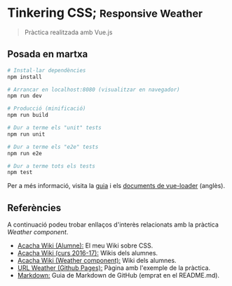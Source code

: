 # Tinkering CSS; <small>Responsive Weather</small>

> Pràctica realitzada amb Vue.js

## Posada en martxa

``` bash
# Instal·lar dependències
npm install

# Arrancar en localhost:8080 (visualitzar en navegador)
npm run dev

# Producció (minificació)
npm run build

# Dur a terme els "unit" tests
npm run unit

# Dur a terme els "e2e" tests
npm run e2e

# Dur a terme tots els tests
npm test
```

Per a més informació, visita la [guia](http://vuejs-templates.github.io/webpack/) i els [documents de vue-loader](http://vuejs.github.io/vue-loader) (anglès).

## Referències

A continuació podeu trobar enllaços d'interès relacionats amb la pràctica *Weather component*.

 * [Acacha Wiki (Alumne):](http://acacha.org/mediawiki/Usuari:Rogerforne/CSS) El meu Wiki sobre CSS.
 * [Acacha Wiki (curs 2016-17):](http://acacha.org/mediawiki/2DAM_2016-17/CSS#.WMaGyzvhCUk) Wikis dels alumnes.
 * [Acacha Wiki (Weather component):](http://acacha.org/mediawiki/2DAM_2016-17/Weather_component#.WNf_KvGLRqN) Wiki dels alumnes.
 * [URL Weather (Github Pages):](https://rogerforner.github.io/responsiveWeather/) Pàgina amb l'exemple de la pràctica.
 * [Markdown:](https://guides.github.com/features/mastering-markdown/) Guia de Markdown de GitHub (emprat en el README.md).